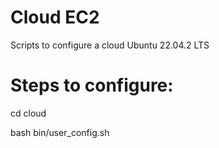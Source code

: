 # Cloud EC2

Scripts to configure a cloud Ubuntu 22.04.2 LTS

# Steps to configure:

cd cloud

bash bin/user_config.sh 

